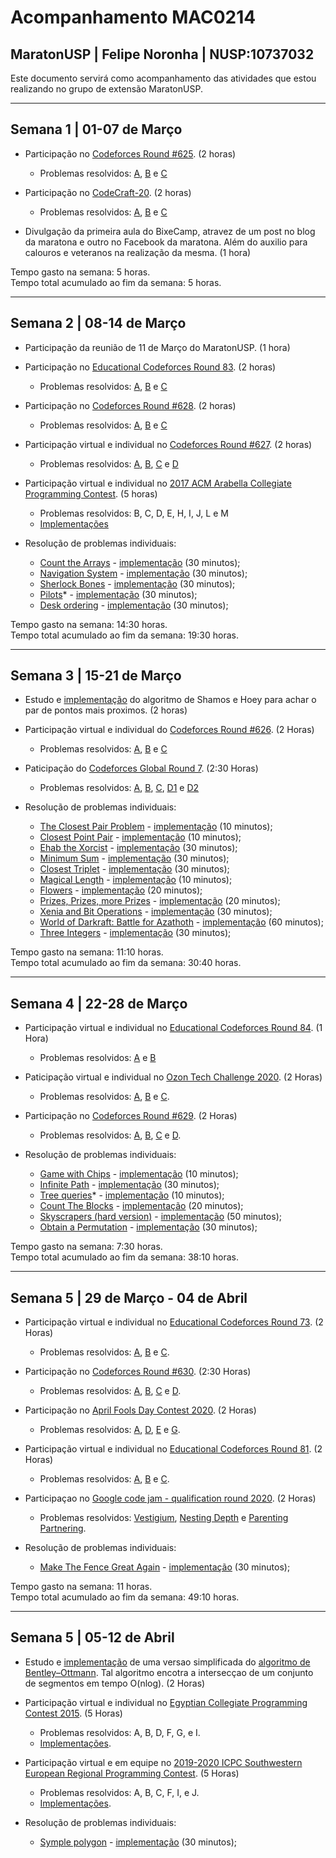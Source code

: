 # Acompanhamento MAC0214

## MaratonUSP | Felipe Noronha | NUSP:10737032

Este documento servirá como acompanhamento das atividades que estou realizando no grupo de extensão MaratonUSP.

---

## Semana 1 | 01-07 de Março

- Participação no [Codeforces Round #625](https://codeforces.com/contest/1321). (2 horas)
  - Problemas resolvidos: [A](https://github.com/mrfelipenoronha/competitive-programming/blob/master/Codforces/constestsForRobots.cpp), [B](https://github.com/mrfelipenoronha/competitive-programming/blob/456edeff70195d01d5ecf23b49bb9b76a7cd88ca/Codforces/jouneyPlanning.cpp) e [C](https://github.com/mrfelipenoronha/competitive-programming/blob/456edeff70195d01d5ecf23b49bb9b76a7cd88ca/Codforces/removeAdjacent.cpp)

- Participação no [CodeCraft-20](https://codeforces.com/contest/1316). (2 horas)
  - Problemas resolvidos: [A](https://github.com/mrfelipenoronha/competitive-programming/blob/456edeff70195d01d5ecf23b49bb9b76a7cd88ca/Codforces/gradeAllocation.cpp), [B](https://github.com/mrfelipenoronha/competitive-programming/blob/456edeff70195d01d5ecf23b49bb9b76a7cd88ca/Codforces/stringModification.cpp) e [C](https://github.com/mrfelipenoronha/competitive-programming/blob/456edeff70195d01d5ecf23b49bb9b76a7cd88ca/Codforces/primitivePrimes.cpp)

- Divulgação da primeira aula do BixeCamp, atravez de um post no blog da maratona e outro no Facebook da maratona. Além do auxilio para calouros e veteranos na realização da mesma. (1 hora)

Tempo gasto na semana: 5 horas.  
Tempo total acumulado ao fim da semana: 5 horas.

---

## Semana 2 | 08-14 de Março

- Participação da reunião de 11 de Março do MaratonUSP. (1 hora)

- Participação no [Educational Codeforces Round 83](https://codeforces.com/contest/1312). (2 horas)
  - Problemas resolvidos: [A](https://github.com/mrfelipenoronha/competitive-programming/blob/f1f954e8e54ffa033c473d0e3254e98f92a75a0f/Codforces/twoRegularPolygons.cpp), [B](https://github.com/mrfelipenoronha/competitive-programming/blob/f1f954e8e54ffa033c473d0e3254e98f92a75a0f/Codforces/bogoSort.cpp) e [C](https://github.com/mrfelipenoronha/competitive-programming/blob/f1f954e8e54ffa033c473d0e3254e98f92a75a0f/Codforces/addingPowers.cpp)

- Participação no [Codeforces Round #628](https://codeforces.com/contest/1325). (2 horas)
  - Problemas resolvidos: [A](https://github.com/mrfelipenoronha/competitive-programming/blob/14d439df1115f6e24310977a43eda638ad9311be/Codforces/ehabAndGCD.cpp), [B](https://github.com/mrfelipenoronha/competitive-programming/blob/14d439df1115f6e24310977a43eda638ad9311be/Codforces/copyCopyCopyCopy.cpp) e [C](https://github.com/mrfelipenoronha/competitive-programming/blob/14d439df1115f6e24310977a43eda638ad9311be/Codforces/ehabAndThePatheticMEX.cpp)

- Participação virtual e individual no [Codeforces Round #627](https://codeforces.com/contest/1324). (2 horas)
  - Problemas resolvidos: [A](https://github.com/mrfelipenoronha/competitive-programming/blob/14d439df1115f6e24310977a43eda638ad9311be/Codforces/yetAnotherTetrisProblem.cpp), [B](https://github.com/mrfelipenoronha/competitive-programming/blob/14d439df1115f6e24310977a43eda638ad9311be/Codforces/yetAnotherPalindromeProblem.cpp), [C](https://github.com/mrfelipenoronha/competitive-programming/blob/14d439df1115f6e24310977a43eda638ad9311be/Codforces/frogJumps.cpp) e [D](https://github.com/mrfelipenoronha/competitive-programming/blob/14d439df1115f6e24310977a43eda638ad9311be/Codforces/pairOfTopics.cpp)

- Participação virtual e individual no [2017 ACM Arabella Collegiate Programming Contest](https://codeforces.com/gym/101350). (5 horas)
  - Problemas resolvidos: B, C, D, E, H, I, J, L e M
  - [Implementações](https://github.com/mrfelipenoronha/competitive-programming/tree/master/treinos_solo/2017%20ACM%20Arabella%20Collegiate%20Programming%20Contest)

- Resolução de problemas individuais:
  - [Count the Arrays](https://codeforces.com/contest/1312/problem/D) - [implementação](https://github.com/mrfelipenoronha/competitive-programming/blob/9c15f8e8fa9218625483c07f4c37ec6eef68ac58/Codforces/countTheArrays.cpp) (30 minutos);
  - [Navigation System](//codeforces.com/contest/1320/problem/B) - [implementação](https://github.com/mrfelipenoronha/competitive-programming/blob/9c15f8e8fa9218625483c07f4c37ec6eef68ac58/Codforces/navigationSystem.cpp) (30 minutos);
  - [Sherlock Bones](https://codeforces.com/gym/101350/problem/A) - [implementação](https://github.com/mrfelipenoronha/competitive-programming/blob/78082e226c76739c903c61cc199fee60b57800ff/treinos_solo/2017%20ACM%20Arabella%20Collegiate%20Programming%20Contest%20upsolving/a.cpp) (30 minutos);
  - [Pilots](https://szkopul.edu.pl/problemset/problem/lcU5m2RAICwNHsdzydb8JTQw/site/?key=statement)* - [implementação](https://github.com/mrfelipenoronha/competitive-programming/blob/78082e226c76739c903c61cc199fee60b57800ff/others/pilots.cpp) (30 minutos);
  - [Desk ordering](https://training.olinfo.it/#/task/ois_desk/statement) - [implementação](https://github.com/mrfelipenoronha/competitive-programming/blob/78082e226c76739c903c61cc199fee60b57800ff/others/deskOrdering.cpp) (30 minutos);

Tempo gasto na semana: 14:30 horas.  
Tempo total acumulado ao fim da semana: 19:30 horas.

---

## Semana 3 | 15-21 de Março

- Estudo e [implementação](../master/algos_notebook/geometry/closestPair.cpp) do algoritmo de Shamos e Hoey para achar o par de pontos mais proximos. (2 horas)

- Participação virtual e individual do [Codeforces Round #626](https://codeforces.com/contest/1323). (2 Horas)
  - Problemas resolvidos: [A](../master/Codforces/evenSubsetSumProblem.cpp), [B](../master/Codforces/countSubretangles.cpp) e [C](../master/Codforces/unusualCompetitions.cpp)

- Paticipação do [Codeforces Global Round 7](https://codeforces.com/contest/1326). (2:30 Horas)
  - Problemas resolvidos: [A](../master/Codforces/badUglyNumbers.cpp), [B](../master/Codforces/maximums.cpp), [C](../master/Codforces/permutationsParticions.cpp), [D1](../master/Codforces/prefixSuffixPalindromeEasy.cpp) e [D2](../master/Codforces/prefixSuffixPalindromeHard.cpp)

- Resolução de problemas individuais:

  - [The Closest Pair Problem](https://onlinejudge.org/index.php?option=com_onlinejudge&Itemid=8&page=show_problem&problem=1186) - [implementação](https://github.com/mrfelipenoronha/competitive-programming/blob/master/online-judge/theClosestPairProblem.cpp) (10 minutos);
  - [Closest Point Pair](https://www.spoj.com/problems/CLOPPAIR/) - [implementação](../master/Spoj/CLOPPAIR.cpp) (10 minutos);
  - [Ehab the Xorcist](https://codeforces.com/contest/1325/problem/D) - [implementação](../master/Codforces/ehabTheXorcist.cpp) (30 minutos);
  - [Minimum Sum](https://codeforces.com/contest/120/problem/J) - [implementação](../master/Codforces/minimumSum.cpp) (30 minutos);
  - [Closest Triplet](https://www.spoj.com/problems/CLOSEST/) - [implementação](../master/Spoj/CLOSEST.cpp) (30 minutos);
  - [Magical Length](https://www.codechef.com/problems/ACM14KP1) - [implementação](../master/others/magicalLength.cpp) (10 minutos);
  - [Flowers](https://codeforces.com/problemset/problem/474/D) - [implementação](../master/Codforces/flowers.cpp) (20 minutos);
  - [Prizes, Prizes, more Prizes](https://codeforces.com/contest/208/problem/D) - [implementação](../master/Codforces/prizesPrizesMorePrizes.cpp) (20 minutos);
  - [Xenia and Bit Operations](https://codeforces.com/contest/339/problem/D) - [implementação](../master/Codforces/XeniaAndBitOperations.cpp) (30 minutos);
  - [World of Darkraft: Battle for Azathoth](https://codeforces.com/contest/1320/problem/C) - [implementação](../master/Codforces/worldOfDarkCraft.cpp) (60 minutos);
  - [Three Integers](https://codeforces.com/problemset/problem/1311/D) - [implementação](../master/Codforces/threeIntergers.cpp) (30 minutos);

Tempo gasto na semana: 11:10 horas.  
Tempo total acumulado ao fim da semana: 30:40 horas.

---

## Semana 4 | 22-28 de Março

- Participação virtual e individual no [Educational Codeforces Round 84](https://codeforces.com/contest/1327). (1 Hora)
  - Problemas resolvidos: [A](../master/Codforces/sumOfOddIntergers.cpp) e [B](../master/Codforces/princessesAndPrincess.cpp)

- Paticipação virtual e individual no [Ozon Tech Challenge 2020](https://codeforces.com/contest/1305). (2 Horas)
  - Problemas resolvidos: [A](../master/Codforces/koruniAndTheGifts.cpp), [B](../master/Codforces/koruniAnsSimpleStrings.cpp) e [C](../master/Codforces/koruniAndImpossibleCalculation.cpp).

- Participação no [Codeforces Round #629](https://codeforces.com/contest/1328). (2 Horas)
  - Problemas resolvidos: [A](../master/Codforces/divisibiltyProblem.cpp), [B](../master/Codforces/kthBeatifulstring.cpp), [C](../master/Codforces/ternaryXOR.cpp) e [D](../master/Codforces/carousel.cpp).

- Resolução de problemas individuais:

  - [Game with Chips](https://codeforces.com/contest/1327/problem/C) - [implementação](../master/Codforces/gameWithChips.cpp) (10 minutos);
  - [Infinite Path](https://codeforces.com/contest/1327/problem/D) - [implementação](../master/Codforces/infinitePath.cpp) (30 minutos);
  - [Tree queries](https://codeforces.com/contest/1328/problem/E)* - [implementação](../master/Codforces/treeQueries.cpp) (10 minutos);
  - [Count The Blocks](https://codeforces.com/contest/1327/problem/E) - [implementação](../master/Codforces/countTheBlocks.cpp) (20 minutos);
  - [Skyscrapers (hard version)](https://codeforces.com/contest/1313/problem/C2) - [implementação](../master/Codforces/skycrapersHard.cpp) (50 minutos);
  - [Obtain a Permutation](https://codeforces.com/contest/1294/problem/E) - [implementação](../master/Codforces/obtainAPermutation.cpp) (30 minutos);

Tempo gasto na semana: 7:30 horas.  
Tempo total acumulado ao fim da semana: 38:10 horas.

---

## Semana 5 | 29 de Março - 04 de Abril

- Participação virtual e individual no [Educational Codeforces Round 73](https://codeforces.com/contest/1221). (2 Horas)
  - Problemas resolvidos: [A](../master/Codforces/2048game.cpp), [B](../master/Codforces/knights.cpp) e [C](../master/Codforces/perfectTeam.cpp).

- Participação no [Codeforces Round #630](https://codeforces.com/contest/1332). (2:30 Horas)
  - Problemas resolvidos: [A](../master/Codforces/exercisingWalk.cpp), [B](../master/Codforces/compositeColoring.cpp), [C](../master/Codforces/kcompleteWord.cpp) e [D](../master/Codforces/walkOnMatrix.cpp).

- Participação no [April Fools Day Contest 2020](https://codeforces.com/contest/1331). (2 Horas)
  - Problemas resolvidos: [A](../master/Codforces/isItRated.cpp), [D](../master/Codforces/again.cpp), [E](../master/Codforces/jordanSmiley.cpp) e [G](../master/Codforces/linguaRomana.cpp).

- Participação virtual e individual no [Educational Codeforces Round 81](https://codeforces.com/contest/1295). (2 Horas)
  - Problemas resolvidos: [A](../master/Codforces/displayTheNumber.cpp), [B](../master/Codforces/infinitePrefixes.cpp) e [C](../master/Codforces/obtainTheString.cpp).

- Participaçao no [Google code jam - qualification round 2020](https://codingcompetitions.withgoogle.com/codejam/round/000000000019fd27). (2 Horas)
  - Problemas resolvidos: [Vestigium](../master/others/vestigium.cpp), [Nesting Depth](../master/others/nestingDepth.cpp) e [Parenting Partnering](../master/others/parentingPartnering.cpp).

- Resolução de problemas individuais:

  - [Make The Fence Great Again](https://codeforces.com/contest/1221/problem/D) - [implementação](../master/Codforces/makeTheFenceGreatAgain.cpp) (30 minutos);

Tempo gasto na semana: 11 horas.  
Tempo total acumulado ao fim da semana: 49:10 horas.
  
---

## Semana 5 |  05-12 de Abril

- Estudo e [implementação](../master/algos_notebook/geometry/segmentIntersection.cpp) de uma versao simplificada do [algoritmo de Bentley–Ottmann](https://en.wikipedia.org/wiki/Bentley%E2%80%93Ottmann_algorithm). Tal algoritmo encotra a intersecçao de um conjunto de segmentos em tempo O(nlog). (2 Horas)

- Participação virtual e individual no [Egyptian Collegiate Programming Contest 2015](https://codeforces.com/gym/100814). (5 Horas)
  - Problemas resolvidos: A, B, D, F, G, e I.
  - [Implementações](../master/treinos_solo/2015%20ECPC%20).

- Participação virtual e em equipe no [2019-2020 ICPC Southwestern European Regional Programming Contest](https://codeforces.com/gym/102501). (5 Horas)
  - Problemas resolvidos: A, B, C, F, I, e J.
  - [Implementações](../master/treinos_equipe/2019-2020%20SWERC%20).

- Resolução de problemas individuais:
  - [Symple polygon](https://vjudge.net/contest/354794#problem/G) - [implementação](../master/others/symplePolygon.cpp) (30 minutos);
